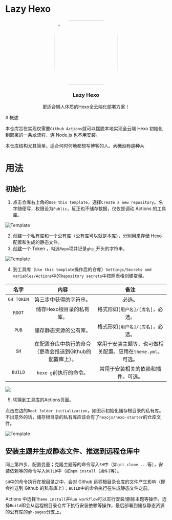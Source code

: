 # Lazy Hexo

<center>
	<img src="https://gcore.jsdelivr.net/gh/2SH33P/LazyHexo/logo.jpg" width=200px style="border-radius: 25%">
	<h3>Lazy Hexo</h3>
	<p>更适合懒人体质的Hexo全云端化部署方案！</p>
</center>
# 概述

本仓库旨在实现仅需要`Github Actions`就可以摆脱本地实现全云端 Hexo 初始化到部署的一条龙流程，连 Node.js 也不用安装。

本仓库结构尤其简单。适合何时何地都想写博客的人。~~大概没有这种人~~

# 用法

## 初始化

 1. 点击仓库右上角的`Use this template`，选择`Create a new repository`。名字随便写，权限设为`Public`，反正也不储存数据，仅仅是调动 Actions 的工具库。
 
![Template](https://gcore.jsdelivr.net/gh/2SH33P/LazyHexo/imgs/1.png)

2. [创建](https://github.com/new)一个私有库和一个公有库（公有库可以就是本库），分别用来存储 Hexo 配置和生成的静态文件。
3. [创建](https://github.com/settings/tokens/new)一个 Token ，勾选`Repo`项并记录`ghp_`开头的字符串。

![Template](https://gcore.jsdelivr.net/gh/2SH33P/LazyHexo/imgs/3.png)

4. 到工具库（`Use this template`操作后的仓库）`Settings/Secrets amd variables/Actions`中的`Repository secrets`中按照表格创建变量。

|     名字     |               内容                |                 备注                  |
| :--------: | :-----------------------------: | :---------------------------------: |
| `GH_TOKEN` |           第三步中获得的字符串。           |                 必选。                 |
|   `ROOT`   |         储存Hexo根目录的私有库。          |        格式形如`[用户名]/[库名]`，必选。         |
|   `PUB`    |           储存静态资源的公有库。           |        格式形如`[用户名]/[库名]`，必选。         |
|    `SH`    | 在配置仓库中执行的命令（更改会推送到Github的配置库上）。 | 常用于安装主题等，也可做相关配置。应用在`theme.yml`。可选。 |
|  `BUILD`   |         `hexo g`前执行的命令。         |          常用于安装相关的依赖和插件。可选。          |

![](https://gcore.jsdelivr.net/gh/2SH33P/LazyHexo/imgs/2.png)

5. 切换到工具库的Actions页面。

点击左边的`Root folder initialization`，如图示初始化储存根目录的私有库。不出意外的话，储存根目录的私有库应该会有了`hexojs/hexo-starter`的仓库文件。

![Template](https://gcore.jsdelivr.net/gh/2SH33P/LazyHexo/imgs/4.png)

## 安装主题并生成静态文件、推送到远程仓库中

同上第四步，配置变量；克隆主题等的命令写入`SH`中（如`git clone ...`等），安装依赖等的命令写入`BUILD`中（如`npm install [插件]`等）。

`SH`中的命令执行在根目录之中，会对 Github 远程根目录仓库的文件产生影响（即会推送到 Github 的私有库上）；`BUILD`中的命令执行在生成静态文件之前。

Actions 中选择`Theme install`并`Run workflow`可以实行安装/删除主题等操作。选择`Build`即会从远程根目录仓库下执行安装依赖等操作，最后部署到储存静态资源的公有库的`gh-pages`分支上。
